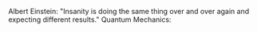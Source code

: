 Albert Einstein: "Insanity is doing the same thing over and over again and expecting different results."
Quantum Mechanics: 
